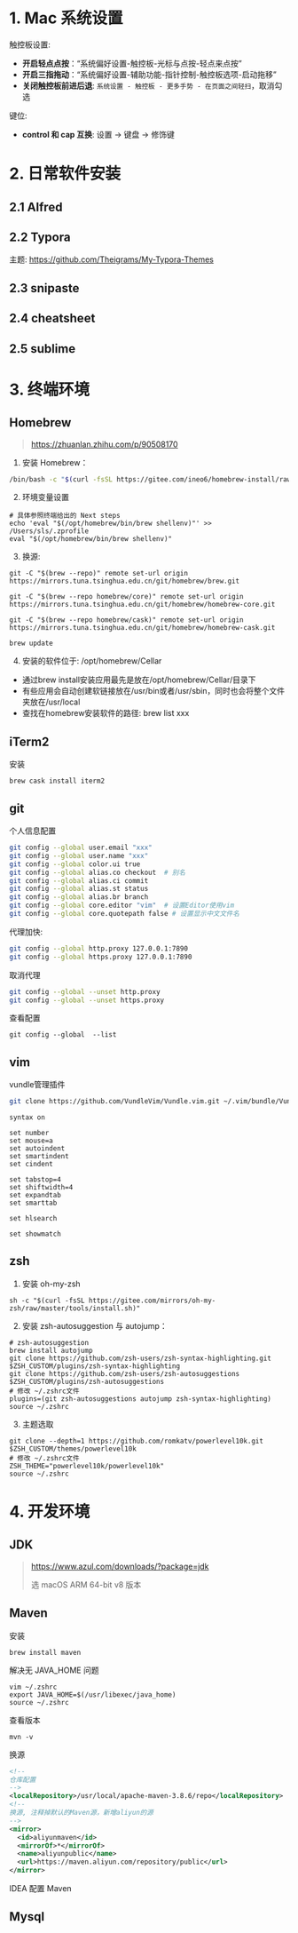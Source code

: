 # 1. Mac 系统设置

触控板设置:

- **开启轻点点按**：“系统偏好设置-触控板-光标与点按-轻点来点按”
- **开启三指拖动**：“系统偏好设置-辅助功能-指针控制-触控板选项-启动拖移”
- **关闭触控板前进后退**: `系统设置 - 触控板 - 更多手势 - 在页面之间轻扫`，取消勾选

键位:

- **control 和 cap 互换**: 设置 -> 键盘 -> 修饰键

# 2. 日常软件安装

## 2.1 Alfred

## 2.2 Typora

主题: https://github.com/Theigrams/My-Typora-Themes

## 2.3 snipaste

## 2.4 cheatsheet

## 2.5 sublime



# 3. 终端环境

## Homebrew

> https://zhuanlan.zhihu.com/p/90508170

1. 安装 Homebrew：

```sh
/bin/bash -c "$(curl -fsSL https://gitee.com/ineo6/homebrew-install/raw/master/install.sh)"
```

2. 环境变量设置

```shell
# 具体参照终端给出的 Next steps
echo 'eval "$(/opt/homebrew/bin/brew shellenv)"' >> /Users/sls/.zprofile
eval "$(/opt/homebrew/bin/brew shellenv)"
```

3. 换源:

```shell
git -C "$(brew --repo)" remote set-url origin https://mirrors.tuna.tsinghua.edu.cn/git/homebrew/brew.git

git -C "$(brew --repo homebrew/core)" remote set-url origin https://mirrors.tuna.tsinghua.edu.cn/git/homebrew/homebrew-core.git

git -C "$(brew --repo homebrew/cask)" remote set-url origin https://mirrors.tuna.tsinghua.edu.cn/git/homebrew/homebrew-cask.git

brew update
```

4. 安装的软件位于: /opt/homebrew/Cellar

- 通过brew install安装应用最先是放在/opt/homebrew/Cellar/目录下
- 有些应用会自动创建软链接放在/usr/bin或者/usr/sbin，同时也会将整个文件夹放在/usr/local
- 查找在homebrew安装软件的路径: brew list xxx

## iTerm2

安装

```shell
brew cask install iterm2
```

## git

个人信息配置

```sh
git config --global user.email "xxx"
git config --global user.name "xxx"
git config --global color.ui true
git config --global alias.co checkout  # 别名
git config --global alias.ci commit
git config --global alias.st status
git config --global alias.br branch
git config --global core.editor "vim"  # 设置Editor使用vim
git config --global core.quotepath false # 设置显示中文文件名
```

代理加快:

```sh
git config --global http.proxy 127.0.0.1:7890
git config --global https.proxy 127.0.0.1:7890
```

取消代理

```sh
git config --global --unset http.proxy
git config --global --unset https.proxy
```

查看配置

```shell
git config --global  --list
```





## vim

vundle管理插件

```sh
git clone https://github.com/VundleVim/Vundle.vim.git ~/.vim/bundle/Vundle.vim
```

```shell
syntax on

set number
set mouse=a
set autoindent
set smartindent
set cindent

set tabstop=4
set shiftwidth=4
set expandtab
set smarttab

set hlsearch

set showmatch
```

## zsh

1. 安装 oh-my-zsh

```shell
sh -c "$(curl -fsSL https://gitee.com/mirrors/oh-my-zsh/raw/master/tools/install.sh)"
```

2. 安装 zsh-autosuggestion 与 autojump：

```shell
# zsh-autosuggestion
brew install autojump
git clone https://github.com/zsh-users/zsh-syntax-highlighting.git $ZSH_CUSTOM/plugins/zsh-syntax-highlighting
git clone https://github.com/zsh-users/zsh-autosuggestions $ZSH_CUSTOM/plugins/zsh-autosuggestions
# 修改 ~/.zshrc文件
plugins=(git zsh-autosuggestions autojump zsh-syntax-highlighting)
source ~/.zshrc
```

3. 主题选取

```shell
git clone --depth=1 https://github.com/romkatv/powerlevel10k.git $ZSH_CUSTOM/themes/powerlevel10k
# 修改 ~/.zshrc文件
ZSH_THEME="powerlevel10k/powerlevel10k"
source ~/.zshrc
```

# 4. 开发环境

## JDK

> https://www.azul.com/downloads/?package=jdk
>
> 选 macOS ARM 64-bit v8 版本
>

## Maven

安装

```
brew install maven
```

解决无 JAVA_HOME 问题

```
vim ~/.zshrc
export JAVA_HOME=$(/usr/libexec/java_home)
source ~/.zshrc
```

查看版本

```
mvn -v
```

换源

```xml
<!-- 
仓库配置
-->
<localRepository>/usr/local/apache-maven-3.8.6/repo</localRepository>
<!-- 
换源, 注释掉默认的Maven源，新增aliyun的源
-->
<mirror>
  <id>aliyunmaven</id>
  <mirrorOf>*</mirrorOf>
  <name>aliyunpublic</name>
  <url>https://maven.aliyun.com/repository/public</url>
</mirror>
```

IDEA 配置 Maven

## Mysql



